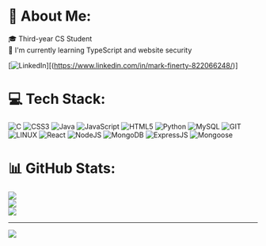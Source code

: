 
# 💫 About Me:
🎓 Third-year CS Student<br>🌱 I'm currently learning TypeScript and website security<br>

[![LinkedIn](https://img.shields.io/badge/LinkedIn-%230077B5.svg?logo=linkedin&logoColor=white)][(https://www.linkedin.com/in/mark-finerty-822066248/)] 

# 💻 Tech Stack:
![C](https://img.shields.io/badge/c-%2300599C.svg?style=for-the-badge&logo=c&logoColor=white) ![CSS3](https://img.shields.io/badge/css3-%231572B6.svg?style=for-the-badge&logo=css3&logoColor=white) ![Java](https://img.shields.io/badge/java-%23ED8B00.svg?style=for-the-badge&logo=openjdk&logoColor=white) ![JavaScript](https://img.shields.io/badge/javascript-%23323330.svg?style=for-the-badge&logo=javascript&logoColor=%23F7DF1E) ![HTML5](https://img.shields.io/badge/html5-%23E34F26.svg?style=for-the-badge&logo=html5&logoColor=white) ![Python](https://img.shields.io/badge/python-3670A0?style=for-the-badge&logo=python&logoColor=ffdd54) ![MySQL](https://img.shields.io/badge/mysql-%2300000f.svg?style=for-the-badge&logo=mysql&logoColor=white) ![GIT](https://img.shields.io/badge/Git-fc6d26?style=for-the-badge&logo=git&logoColor=white) ![LINUX](https://img.shields.io/badge/Linux-FCC624?style=for-the-badge&logo=linux&logoColor=black) ![React](https://img.shields.io/badge/react-%2320232a.svg?style=for-the-badge&logo=react&logoColor=%2361DAFB) ![NodeJS](https://img.shields.io/badge/node.js-6DA55F?style=for-the-badge&logo=node.js&logoColor=white) ![MongoDB](https://img.shields.io/badge/MongoDB-4DB33D?style=for-the-badge&logo=mongodb&logoColor=white) ![ExpressJS](https://img.shields.io/badge/Express.js-4?style=for-the-badge&logo=express&color=%23000000) ![Mongoose](https://img.shields.io/badge/mongoose-5?style=for-the-badge&logo=MONGOOSE&color=gray)




# 📊 GitHub Stats:
![](https://github-readme-stats.vercel.app/api?username=Mork7&theme=dark&hide_border=false)<br/>
![](https://github-readme-streak-stats.herokuapp.com/?user=Mork7&theme=dark&hide_border=false)<br/>
![](https://github-readme-stats.vercel.app/api/top-langs/?username=Mork7&theme=dark&hide_border=false)

---
[![](https://visitcount.itsvg.in/api?id=Mork7&icon=0&color=0)](https://visitcount.itsvg.in)
